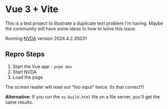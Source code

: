 # Vue 3 + Vite

This is a test project to illustrate a duplicate text problem I'm having. Maybe the community will have some ideas to how to solve this issue.

Running [NVDA](https://www.nvaccess.org/download/) version 2024.4.2.35031

## Repro Steps

1. Start the Vue app - `pnpm dev`
2. Start NVDA
3. Load the page

The screen reader will read out "foo input" twice. (Is that correct?)

**Alternative:** If you run the `no-build.html` file on a file server, you'll get the same results.

